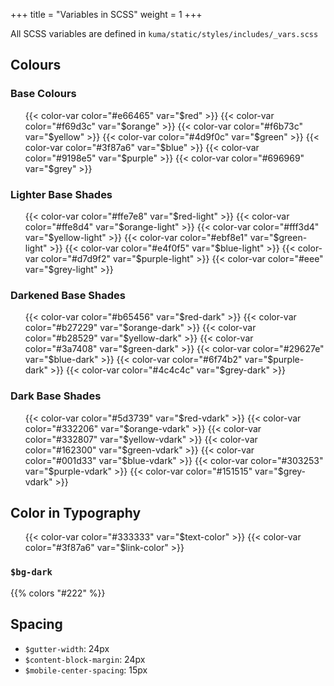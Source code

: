 +++
title = "Variables in SCSS"
weight = 1
+++

All SCSS variables are defined in `kuma/static/styles/includes/_vars.scss`

## Colours

### Base Colours

<div class="colors-container">
  <ul class="colors">
    {{< color-var color="#e66465" var="$red" >}}
    {{< color-var color="#f69d3c" var="$orange" >}}
    {{< color-var color="#f6b73c" var="$yellow" >}}
    {{< color-var color="#4d9f0c" var="$green" >}}
    {{< color-var color="#3f87a6" var="$blue" >}}
    {{< color-var color="#9198e5" var="$purple" >}}
    {{< color-var color="#696969" var="$grey" >}}
  </ul>
</div>

### Lighter Base Shades

<div class="colors-container">
  <ul class="colors">
    {{< color-var color="#ffe7e8" var="$red-light" >}}
    {{< color-var color="#ffe8d4" var="$orange-light" >}}
    {{< color-var color="#fff3d4" var="$yellow-light" >}}
    {{< color-var color="#ebf8e1" var="$green-light" >}}
    {{< color-var color="#e4f0f5" var="$blue-light" >}}
    {{< color-var color="#d7d9f2" var="$purple-light" >}}
    {{< color-var color="#eee" var="$grey-light" >}}
  </ul>
</div>

### Darkened Base Shades

<div class="colors-container">
  <ul class="colors">
    {{< color-var color="#b65456" var="$red-dark" >}}
    {{< color-var color="#b27229" var="$orange-dark" >}}
    {{< color-var color="#b28529" var="$yellow-dark" >}}
    {{< color-var color="#3a7408" var="$green-dark" >}}
    {{< color-var color="#29627e" var="$blue-dark" >}}
    {{< color-var color="#6f74b2" var="$purple-dark" >}}
    {{< color-var color="#4c4c4c" var="$grey-dark" >}}
  </ul>
</div>

### Dark Base Shades

<div class="colors-container">
  <ul class="colors">
    {{< color-var color="#5d3739" var="$red-vdark" >}}
    {{< color-var color="#332206" var="$orange-vdark" >}}
    {{< color-var color="#332807" var="$yellow-vdark" >}}
    {{< color-var color="#162300" var="$green-vdark" >}}
    {{< color-var color="#001d33" var="$blue-vdark" >}}
    {{< color-var color="#303253" var="$purple-vdark" >}}
    {{< color-var color="#151515" var="$grey-vdark" >}}
  </ul>
</div>

## Color in Typography

<div class="colors-container">
  <ul class="colors">
    {{< color-var color="#333333" var="$text-color" >}}
    {{< color-var color="#3f87a6" var="$link-color" >}}
  </ul>
</div>

### `$bg-dark`

{{% colors "#222" %}}

## Spacing

* `$gutter-width`: 24px
* `$content-block-margin`: 24px
* `$mobile-center-spacing`: 15px
